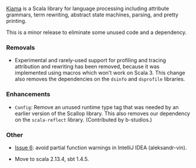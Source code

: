 [Kiama](https://github.com/inkytonik/kiama) is a Scala library for language processing including attribute grammars, term rewriting, abstract state machines, parsing, and pretty printing.

This is a minor release to eliminate some unused code and a dependency.

### Removals

* Experimental and rarely-used support for profiling and tracing attribution and rewriting has been removed, because it was implemented using macros which won't work on Scala 3. This change also removes the dependencies on the `dsinfo` and `dsprofile` libraries.

### Enhancements

* `Config`: Remove an unused runtime type tag that was needed by an earlier version of the Scallop library. This also removes our dependency on the `scala-reflect` library. (Contributed by b-studios.)

### Other

* [Issue 6](https://github.com/inkytonik/kiama/issues/6): avoid partial function warnings in IntelliJ IDEA (aleksandr-vin).

* Move to scala 2.13.4, sbt 1.4.5.
